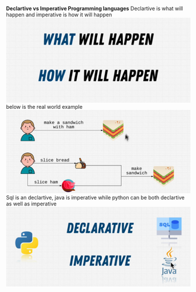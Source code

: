 **Declartive vs Imperative Programming languages**
Declartive is what will happen and imperative is how it will happen
![alt text](image.png)
below is the real world example
![alt text](image-1.png)
Sql is an declartive, java is imperative while python can be both declartive as well
as imperative
![alt text](image-2.png)